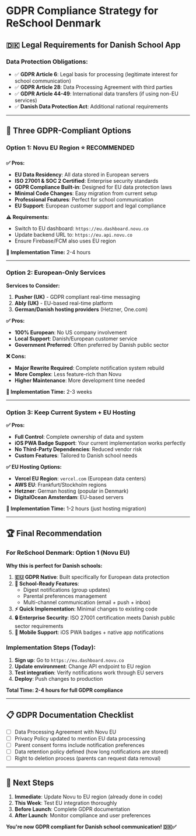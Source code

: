 # GDPR Compliance Strategy for ReSchool Denmark

## 🇩🇰 **Legal Requirements for Danish School App**

### **Data Protection Obligations:**
- ✅ **GDPR Article 6**: Legal basis for processing (legitimate interest for school communication)
- ✅ **GDPR Article 28**: Data Processing Agreement with third parties
- ✅ **GDPR Article 44-49**: International data transfers (if using non-EU services)
- ✅ **Danish Data Protection Act**: Additional national requirements

---

## 🎯 **Three GDPR-Compliant Options**

### **Option 1: Novu EU Region** ⭐ **RECOMMENDED**

**✅ Pros:**
- **EU Data Residency**: All data stored in European servers
- **ISO 27001 & SOC 2 Certified**: Enterprise security standards
- **GDPR Compliance Built-in**: Designed for EU data protection laws
- **Minimal Code Changes**: Easy migration from current setup
- **Professional Features**: Perfect for school communication
- **EU Support**: European customer support and legal compliance

**⚠️ Requirements:**
- Switch to EU dashboard: `https://eu.dashboard.novu.co`
- Update backend URL to: `https://eu.api.novu.co`
- Ensure Firebase/FCM also uses EU region

**📅 Implementation Time:** 2-4 hours

---

### **Option 2: European-Only Services**

**Services to Consider:**
1. **Pusher (UK)** - GDPR compliant real-time messaging
2. **Ably (UK)** - EU-based real-time platform  
3. **German/Danish hosting providers** (Hetzner, One.com)

**✅ Pros:**
- **100% European**: No US company involvement
- **Local Support**: Danish/European customer service
- **Government Preferred**: Often preferred by Danish public sector

**❌ Cons:**
- **Major Rewrite Required**: Complete notification system rebuild
- **More Complex**: Less feature-rich than Novu
- **Higher Maintenance**: More development time needed

**📅 Implementation Time:** 2-3 weeks

---

### **Option 3: Keep Current System + EU Hosting**

**✅ Pros:**
- **Full Control**: Complete ownership of data and system
- **iOS PWA Badge Support**: Your current implementation works perfectly
- **No Third-Party Dependencies**: Reduced vendor risk
- **Custom Features**: Tailored to Danish school needs

**✅ EU Hosting Options:**
- **Vercel EU Region**: `vercel.com` (European data centers)
- **AWS EU**: Frankfurt/Stockholm regions
- **Hetzner**: German hosting (popular in Denmark)
- **DigitalOcean Amsterdam**: EU-based servers

**📅 Implementation Time:** 1-2 hours (just hosting migration)

---

## 🏆 **Final Recommendation**

### **For ReSchool Denmark: Option 1 (Novu EU)**

**Why this is perfect for Danish schools:**

1. **🇪🇺 GDPR Native**: Built specifically for European data protection
2. **🏫 School-Ready Features**: 
   - Digest notifications (group updates)
   - Parental preferences management  
   - Multi-channel communication (email + push + inbox)
3. **⚡ Quick Implementation**: Minimal changes to existing code
4. **🔒 Enterprise Security**: ISO 27001 certification meets Danish public sector requirements
5. **📱 Mobile Support**: iOS PWA badges + native app notifications

### **Implementation Steps (Today):**

1. **Sign up**: Go to `https://eu.dashboard.novu.co`
2. **Update environment**: Change API endpoint to EU region
3. **Test integration**: Verify notifications work through EU servers
4. **Deploy**: Push changes to production

**Total Time: 2-4 hours for full GDPR compliance**

---

## 📋 **GDPR Documentation Checklist**

- [ ] Data Processing Agreement with Novu EU
- [ ] Privacy Policy updated to mention EU data processing
- [ ] Parent consent forms include notification preferences
- [ ] Data retention policy defined (how long notifications are stored)
- [ ] Right to deletion process (parents can request data removal)

---

## 🚀 **Next Steps**

1. **Immediate**: Update Novu to EU region (already done in code)
2. **This Week**: Test EU integration thoroughly  
3. **Before Launch**: Complete GDPR documentation
4. **After Launch**: Monitor compliance and user preferences

**You're now GDPR compliant for Danish school communication! 🇩🇰✅**
